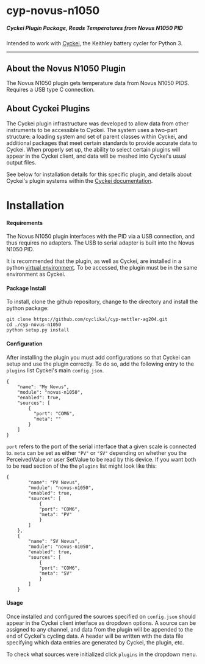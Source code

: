 # cyp-novus-n1050

##### Cyckei Plugin Package, Reads Temperatures from Novus N1050 PID
Intended to work with [Cyckei](https://github.com/cyclikal/cyckei), the Keithley battery cycler for Python 3.

---

## About the Novus N1050 Plugin
The Novus N1050 plugin gets temperature data from Novus N1050 PIDS.
Requires a USB type C connection.

## About Cyckei Plugins
The Cyckei plugin infrastructure was developed to allow data from other instruments to be accessible to Cyckei.
The system uses a two-part structure: a loading system and set of parent classes within Cyckei, and additional packages that meet certain standards to provide accurate data to Cyckei.
When properly set up, the ability to select certain plugins will appear in the Cyckei client, and data will be meshed into Cyckei's usual output files.

See below for installation details for this specific plugin, and details about Cyckei's plugin systems within the [Cyckei documentation](https://docs.cyclikal.com/projects/cyckei/en/stable/plugins.html).

# Installation

#### Requirements
The Novus N1050 plugin interfaces with the PID via a USB connection, and thus requires no adapters. The USB to serial adapter is built into the Novus N1050 PID.

It is recommended that the plugin, as well as Cyckei, are installed in a python [virtual environment](https://docs.python.org/3/tutorial/venv.html). To be accessed, the plugin must be in the same environment as Cyckei.

#### Package Install
To install, clone the github repository, change to the directory and install the python package:

    git clone https://github.com/cyclikal/cyp-mettler-ag204.git
    cd ./cyp-novus-n1050
    python setup.py install

#### Configuration
After installing the plugin you must add configurations so that Cyckei can setup and use the plugin correctly.
To do so, add the following entry to the ``plugins`` list Cyckei's main ``config.json``.

    {
        "name": "My Novus",
        "module": "novus-n1050",
        "enabled": true,
        "sources": [
            {
              "port": "COM6",
              "meta": "" 
            }
        ]
    }

``port`` refers to the port of the serial interface that a given scale is connected to. 
``meta`` can be set as either `"PV"` or `"SV"` depending on whether you the PerceivedValue or user SetValue to be read by this device. If you want both to be read section of the the ``plugins`` list might look like this: 


    {
            "name": "PV Novus",
            "module": "novus-n1050",
            "enabled": true,
            "sources": [
                {
                "port": "COM6",
                "meta": "PV" 
                }
            ]
        },
        {
            "name": "SV Novus",
            "module": "novus-n1050",
            "enabled": true,
            "sources": [
                {
                "port": "COM6",
                "meta": "SV" 
                }
            ]
        }


#### Usage
Once installed and configured the sources specified on ``config.json`` should appear in the Cyckei client interface as dropdown options. A source can be assigned to any channel, and data from the plugin will be appended to the end of Cyckei's cycling data.
A header will be written with the data file specifying which data entries are generated by Cyckei, the plugin, etc.

To check what sources were initialized click ``plugins`` in the dropdown menu.
